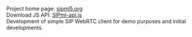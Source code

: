 Project home page: [sipml5.org](http://www.sipml5.org) <br />
Download JS API: [SIPml-api.js](https://raw.githubusercontent.com/DoubangoTelecom/sipml5/master/release/SIPml-api.js) <br />
Development of simple SIP WebRTC client for demo purposes and initial developments. 
